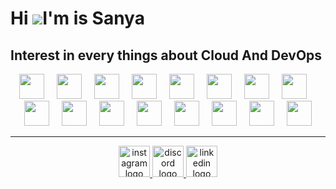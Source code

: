 Hi ![](https://user-images.githubusercontent.com/18350557/176309783-0785949b-9127-417c-8b55-ab5a4333674e.gif)I'm is Sanya 
=============================================================================================================================

Interest in every things about Cloud And DevOps
------------------------------------------

<div align="center">
    <img src="https://cdn.jsdelivr.net/gh/devicons/devicon@latest/icons/kubernetes/kubernetes-original.svg"width="40"  />
    <img width="12" />
    <img src="https://cdn.jsdelivr.net/gh/devicons/devicon/icons/terraform/terraform-original.svg"width="40"  />
    <img width="12" />
    <img src="https://cdn.jsdelivr.net/gh/devicons/devicon@latest/icons/helm/helm-original.svg"width="40"  />
    <img width="12" />
    <img src="https://cdn.jsdelivr.net/gh/devicons/devicon@latest/icons/bash/bash-original.svg"width="40"  />
    <img width="12" />
    <img src="https://cdn.jsdelivr.net/gh/devicons/devicon@latest/icons/docker/docker-plain-wordmark.svg"width="40"  />
    <img width="12" />
    <img src="https://cdn.jsdelivr.net/gh/devicons/devicon@latest/icons/githubactions/githubactions-plain.svg"width="40"  />
    <img width="12" />
    <img src="https://cdn.jsdelivr.net/gh/devicons/devicon@latest/icons/amazonwebservices/amazonwebservices-original-wordmark.svg"width="40" />
    <img width="12" />
    <img src="https://cdn.jsdelivr.net/gh/devicons/devicon@latest/icons/azure/azure-original.svg"width
="40"  />
    <img width="12" />
    <img src="https://cdn.jsdelivr.net/gh/devicons/devicon@latest/icons/python/python-original.svg" width="40" />
    <img width="12" />
    <img src="https://cdn.jsdelivr.net/gh/devicons/devicon@latest/icons/linux/linux-original.svg"width="40" />
    <img width="12" /> 
    <img src="https://cdn.jsdelivr.net/gh/devicons/devicon@latest/icons/rancher/rancher-original-wordmark.svg"width="40" />    
    <img width="12" />
    <img src="https://cdn.jsdelivr.net/gh/devicons/devicon@latest/icons/java/java-original.svg"width="40" />
    <img width="12" />
    <img src="https://cdn.jsdelivr.net/gh/devicons/devicon@latest/icons/nextjs/nextjs-original.svg"width="40"/>
    <img width="12" />
    <img src="https://cdn.jsdelivr.net/gh/devicons/devicon@latest/icons/socketio/socketio-original.svg"width="40" />
    <img width="12" />
    <img src="https://cdn.jsdelivr.net/gh/devicons/devicon@latest/icons/mongodb/mongodb-original.svg"width="40"  />
    <img width="12" />
    <img src="https://cdn.jsdelivr.net/gh/devicons/devicon@latest/icons/mariadb/mariadb-original.svg"width="40"  />   
</div>

------------------------------------------

<div align="center"> 
    <a href="https://www.instagram.com/usm_sanya/" target="_blank">
        <img src="https://img.icons8.com/?size=100&id=32292&format=png&color=FFFFFF" height="50" alt="instagram logo"  />
    </a>
    <a href="https://discordapp.com/users/champ_23" target="_blank">
        <img src="https://img.icons8.com/?size=100&id=25627&format=png&color=FFFFFF" height="50" alt="discord logo"  />
    </a>
    <a href="https://www.linkedin.com/in/sanya-tangsook-82028b239/" target="_blank">
        <img src="https://img.icons8.com/?size=100&id=447&format=png&color=FFFFFF" height="50" alt="linkedin logo"  />
    </a>
</div>
